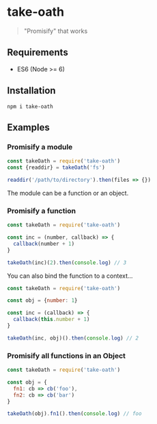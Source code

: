 # take-oath

> "Promisify" that works

## Requirements

- ES6 (Node >= 6)

## Installation

```
npm i take-oath
```

## Examples

### Promisify a module

```javascript
const takeOath = require('take-oath')
const {readdir} = takeOath('fs')

readdir('/path/to/directory').then(files => {})
```

The module can be a function or an object.

### Promisify a function

```javascript
const takeOath = require('take-oath')

const inc = (number, callback) => {
  callback(number + 1)
}

takeOath(inc)(2).then(console.log) // 3
```

You can also bind the function to a context...

```javascript
const takeOath = require('take-oath')

const obj = {number: 1}

const inc = (callback) => {
  callback(this.number + 1)
}

takeOath(inc, obj)().then(console.log) // 2
```

### Promisify all functions in an Object

```javascript
const takeOath = require('take-oath')

const obj = {
  fn1: cb => cb('foo'),
  fn2: cb => cb('bar')
}

takeOath(obj).fn1().then(console.log) // foo
```
